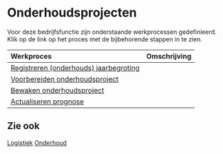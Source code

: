 # Onderhoudsprojecten

Voor deze bedrijfsfunctie zijn onderstaande werkprocessen gedefinieerd. Klik op de link op het proces met de bijbehorende stappen in te zien.

Werkproces | Omschrijving
:--- | :---
[Registreren (onderhouds) jaarbegroting](registreren-(onderhouds)-jaarbegroting/) | 
[Voorbereiden onderhoudsproject](voorbereiden-onderhoudsproject/) | 
[Bewaken onderhoudsproject](bewaken-onderhoudsproject/) | 
[Actualiseren prognose](actualiseren-prognose/) | 

## Zie ook

[Logistiek](../logistiek/)
[Onderhoud](../onderhoud/)
